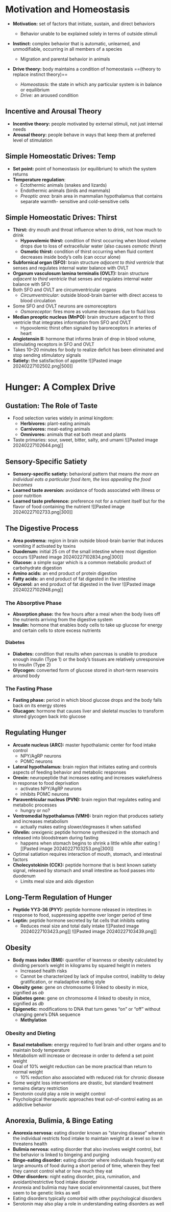 # Motivation and Homeostasis
- **Motivation:** set of factors that initiate, sustain, and direct behaviors
	- Behavior unable to be explained solely in terms of outside stimuli
- **Instinct:** complex behavior that is automatic, unlearned, and unmodifiable, occurring in all members of a species
	- Migration and parental behavior in animals

- **Drive theory:** body maintains a condition of homeostasis ==(theory to replace instinct theory)==
	- *Homeostasis:* the state in which any particular system is in balance or equilibrium
	- *Drive:* an aroused condition
## Incentive and Arousal Theory
- **Incentive theory:** people motivated by external stimuli, not just internal needs
- **Arousal theory:** people behave in ways that keep them at preferred level of stimulation
## Simple Homeostatic Drives: Temp
- **Set point:** point of homeostasis (or equilibrium) to which the system returns
- **Temperature regulation**:
	- Ectothermic animals (snakes and lizards)
	- Endothermic animals (birds and mammals)
	- *Preoptic area:* brain area in mammalian hypothalamus that contains separate warmth- sensitive and cold-sensitive cells
## Simple Homeostatic Drives: Thirst
- **Thirst:** dry mouth and throat influence when to drink, not how much to drink
	- **Hypovolemic thirst:** condition of thirst occurring when blood volume drops due to loss of extracellular water (also causes *osmotic thirst*)
	- **Osmotic thirst:** condition of thirst occurring when fluid content decreases inside body’s cells (can occur alone)
- **Subfornical organ (SFO):** brain structure *adjacent to third ventricle* that senses and regulates internal water balance with OVLT
- **Organum vasculosum lamina terminalis (OVLT):** brain structure *adjacent to third ventricle* that senses and regulates internal water balance with SFO
- Both SFO and OVLT are circumventricular organs
	- *Circumventricular:* outside blood-brain barrier with direct access to blood circulation
- Some SFO and OVLT neurons are osmoreceptors
	- *Osmoreceptor:* fires more as volume decreases due to fluid loss
- **Median preoptic nucleus (MnPO):** brain structure adjacent to third ventricle that integrates information from SFO and OVLT
	- Hypovolemic thirst often signaled by baroreceptors in arteries of heart
- **Angiotensin II:** hormone that informs brain of drop in blood volume, stimulating receptors in SFO and OVLT
- Takes 10–20 minutes for body to realize deficit has been eliminated and stop sending stimulatory signals
- **Satiety:** the satisfaction of appetite
![[Pasted image 20240227102502.png|500]]
# Hunger: A Complex Drive
## Gustation: The Role of Taste
- Food selection varies widely in animal kingdom:
	- **Herbivores:** plant-eating animals
	- **Carnivores:** meat-eating animals
	- **Omnivores:** animals that eat both meat and plants
- Taste primaries: sour, sweet, bitter, salty, and umami
![[Pasted image 20240227102644.png]]
## Sensory-Specific Satiety
- **Sensory-specific satiety:** behavioral pattern that means *the more an individual eats a particular food item, the less appealing the food becomes*
- **Learned taste aversion:** avoidance of foods associated with illness or poor nutrition
- **Learned taste preference:** preference not for a nutrient itself but for the flavor of food containing the nutrient
![[Pasted image 20240227102733.png|300]]
## The Digestive Process
- **Area postrema:** region in brain outside blood-brain barrier that induces vomiting if activated by toxins
- **Duodenum:** initial 25 cm of the small intestine where most digestion occurs
![[Pasted image 20240227102834.png|300]]
- **Glucose:** a simple sugar which is a common metabolic product of carbohydrate digestion
- **Amino acids:** an end product of protein digestion
- **Fatty acids:** an end product of fat digested in the intestine
- **Glycerol:** an end product of fat digested in the liver
![[Pasted image 20240227102948.png]]
### The Absorptive Phase
- **Absorption phase:** the few hours after a meal when the body lives off the nutrients arriving from the digestive system
- **Insulin:** hormone that enables body cells to take up glucose for energy and certain cells to store excess nutrients
#### Diabetes
- **Diabetes:** condition that results when pancreas is unable to produce enough insulin (Type 1) or the body’s tissues are relatively unresponsive to insulin (Type 2)
- **Glycogen:** converted form of glucose stored in short-term reservoirs around body
### The Fasting Phase
- **Fasting phase:** period in which blood glucose drops and the body falls back on its energy stores
- **Glucagon:** hormone that causes liver and skeletal muscles to transform stored glycogen back into glucose
## Regulating Hunger
- **Arcuate nucleus (ARC):** master hypothalamic center for food intake control
	- NPY/AgRP neurons
	- POMC neurons
- **Lateral hypothalamus:** brain region that initiates eating and controls aspects of feeding behavior and metabolic responses
- **Orexin:** neuropeptide that increases eating and increases wakefulness in response to food deprivation
	- activates NPY/AgRP neurons
	- inhibits POMC neurons
- **Paraventricular nucleus (PVN):** brain region that regulates eating and metabolic processes
	- hungry or no?
- **Ventromedial hypothalamus (VMH):** brain region that produces satiety and increases metabolism
	- actually makes eating slower/degreases it when satisfied
- **Ghrelin:** orexigenic peptide hormone synthesized in the stomach and released into bloodstream during fasting
	- happens when stomach begins to shrink a little while after eating
![[Pasted image 20240227103253.png|300]]
- Optimal satiation requires interaction of mouth, stomach, and intestinal factors
- **Cholecystokinin (CCK):** peptide hormone that is best known satiety signal, released by stomach and small intestine as food passes into duodenum
	- Limits meal size and aids digestion
## Long-Term Regulation of Hunger
- **Peptide YY3-36 (PYY):** peptide hormone released in intestines in response to food, suppressing appetite over longer period of time
- **Leptin:** peptide hormone secreted by fat cells that inhibits eating
	- Reduces meal size and total daily intake
![[Pasted image 20240227103423.png]]
![[Pasted image 20240227103439.png]]
## Obesity
- **Body mass index (BMI):** quantifier of leanness or obesity calculated by dividing person’s weight in kilograms by squared height in meters
	- Increased health risks
	- Cannot be characterized by lack of impulse control, inability to delay gratification, or maladaptive eating style
- **Obesity gene:** gene on chromosome 6 linked to obesity in mice, signified as *ob*
- **Diabetes gene:** gene on chromosome 4 linked to obesity in mice, signified as *db*
- **Epigenetic:** modifications to DNA that turn genes “on” or “off” without changing gene’s DNA sequence
	- **Methylation**
### Obesity and Dieting
- **Basal metabolism:** energy required to fuel brain and other organs and to maintain body temperature
- Metabolism will increase or decrease in order to defend a set point weight
- Goal of 10% weight reduction can be more practical than return to normal weight
	- 10% reduction also associated with reduced risk for chronic disease
- Some weight loss interventions are drastic, but standard treatment remains dietary restriction
- Serotonin could play a role in weight control
- Psychological therapeutic approaches treat out-of-control eating as an addictive behavior
## Anorexia, Bulimia, & Binge Eating
- **Anorexia nervosa:** eating disorder known as “starving disease” wherein the individual restricts food intake to maintain weight at a level so low it threatens health
- **Bulimia nervosa:** eating disorder that also involves weight control, but the behavior is linked to bingeing and purging
- **Binge-eating disorder:** eating disorder where individuals frequently eat large amounts of food during a short period of time, wherein they feel they cannot control what or how much they eat
- **Other disorders:** night eating disorder, pica, rumination, and avoidant/restrictive food intake disorder
- Anorexia and bulimia may have social environmental causes, but there seem to be genetic links as well
- Eating disorders typically comorbid with other psychological disorders
- Serotonin may also play a role in understanding eating disorders as well